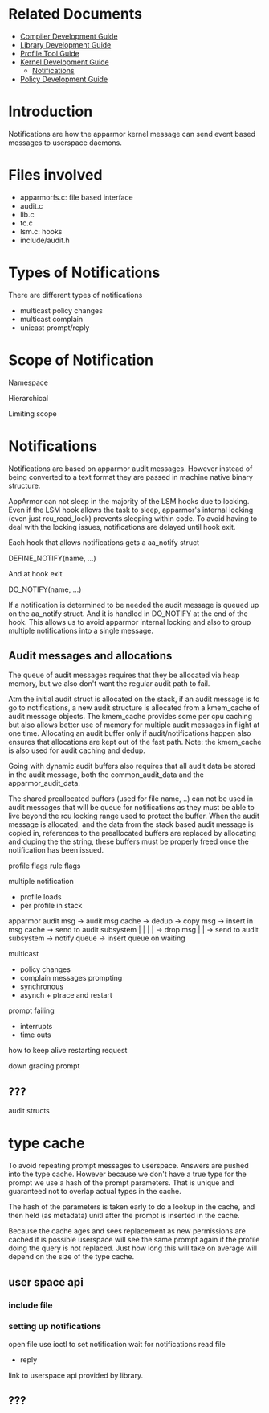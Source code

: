 # Related Documents
- [Compiler Development Guide](apparmor_compiler_development_guide)
- [Library Development Guide](apparmor_library_development_guide)
- [Profile Tool Guide](apparmor_profile_tools_guide)
- [Kernel Development Guide](apparmor_kernel_development_guide)
  - [Notifications](apparmor_kernel_development_guide_notifications)
- [Policy Development Guide](aparmor_policy_development_guide)

# Introduction

Notifications are how the apparmor kernel message can send event based messages to userspace daemons.

# Files involved
- apparmorfs.c: file based interface
- audit.c
- lib.c
- tc.c
- lsm.c: hooks
- include/audit.h


# Types of Notifications

There are different types of notifications

- multicast policy changes
- multicast complain
- unicast prompt/reply

# Scope of Notification
Namespace

Hierarchical

Limiting scope

# Notifications

Notifications are based on apparmor audit messages. However instead of being converted to a text format they are passed in machine native binary structure.

AppArmor can not sleep in the majority of the LSM hooks due to locking. Even if the LSM hook allows the task to sleep, apparmor's internal locking (even just rcu_read_lock) prevents sleeping within code. To avoid having to deal with the locking issues, notifications are delayed until hook exit.

Each hook that allows notifications gets a aa_notify struct

  DEFINE_NOTIFY(name, ...)

And at hook exit

  DO_NOTIFY(name, ...)

If a notification is determined to be needed the audit message is queued up on the aa_notify struct. And it is handled in DO_NOTIFY at the end of the hook. This allows us to avoid apparmor internal locking and also to group multiple notifications into a single message.

## Audit messages and allocations

The queue of audit messages requires that they be allocated via heap memory, but we also don't want the regular audit path to fail.

Atm the initial audit struct is allocated on the stack, if an audit message is to go to notifications, a new audit structure is allocated from a kmem_cache of audit message objects. The kmem_cache provides some per cpu caching but also allows better use of memory for multiple audit messages in flight at one time. Allocating an audit buffer only if audit/notifications happen also ensures that allocations are kept out of the fast path. Note: the kmem_cache is also used for audit caching and dedup.

Going with dynamic audit buffers also requires that all audit data be stored in the audit message, both the common_audit_data and the apparmor_audit_data.

The shared preallocated buffers (used for file name, ..) can not be used in audit messages that will be queue for notifications as they must be able to live beyond the rcu locking range used to protect the buffer. When the audit message is allocated, and the data from the stack based audit message is copied in, references to the preallocated buffers are replaced by allocating and duping the the string, these buffers must be properly freed once the notification has been issued.





profile flags
rule flags

multiple notification
- profile loads
- per profile in stack

apparmor audit msg -> audit msg cache -> dedup -> copy msg -> insert in msg cache -> send to audit subsystem
                   |                          |            |
                   |                           -> drop msg |
                   |                                        -> send to audit subsystem
                   -> notify queue -> insert queue on waiting

multicast
- policy changes
- complain messages
prompting
- synchronous
- asynch + ptrace and restart

prompt failing
- interrupts
- time outs

how to keep alive
restarting request

down grading prompt

## ???
audit structs

# type cache

To avoid repeating prompt messages to userspace. Answers are pushed into the type cache. However because we don't have a true type for the prompt we use a hash of the prompt parameters. That is unique and guaranteed not to overlap actual types in the cache.

The hash of the parameters is taken early to do a lookup in the cache, and then held (as metadata) unitl after the prompt is inserted in the cache.

Because the cache ages and sees replacement as new permissions are cached it is possible userspace will see the same prompt again if the profile doing the query is not replaced. Just how long this will take on average will depend on the size of the type cache.



## user space api

### include file

### setting up notifications

open file
use ioctl to set notification
wait for notifications
read file
- reply

link to userspace api provided by library.

## ???





